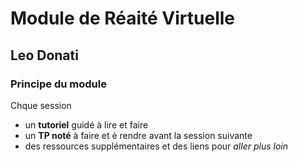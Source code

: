 # Module de Réaité Virtuelle
## Leo Donati

### Principe du module

Chque session
- un **tutoriel** guidé à lire et faire
- un **TP noté** à faire et è rendre avant la session suivante
- des ressources supplémentaires et des liens pour *aller plus loin*

